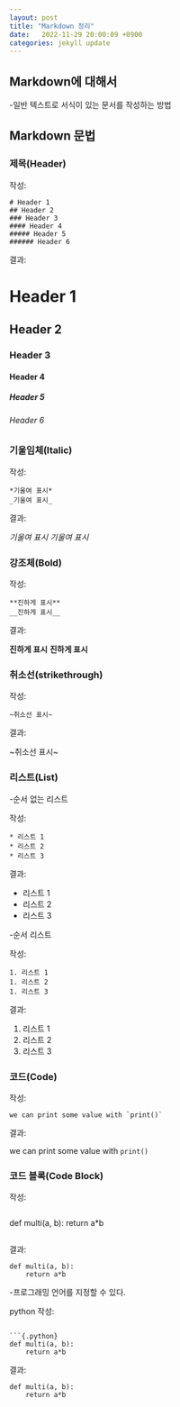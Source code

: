 ```yaml
---
layout: post
title: "Markdown 정리"
date:   2022-11-29 20:00:09 +0900
categories: jekyll update
---
```


## Markdown에 대해서
-일반 텍스트로 서식이 있는 문서를 작성하는 방법

## Markdown 문법

### 제목(Header)

작성:
```
# Header 1
## Header 2
### Header 3
#### Header 4
##### Header 5
###### Header 6
```

결과:
# Header 1
## Header 2
### Header 3
#### Header 4
##### Header 5
###### Header 6

### 기울임체(Italic)

작성:
```
*기울여 표시*
_기울여 표시_
```

결과: 

*기울여 표시*
_기울여 표시_

### 강조체(Bold)

작성:
```
**진하게 표시**
__진하게 표시__
```

결과:

**진하게 표시**
__진하게 표시__

### 취소선(strikethrough)

작성:
```
~취소선 표시~
```

결과:

~취소선 표시~

### 리스트(List)
-순서 없는 리스트

작성:
```
* 리스트 1
* 리스트 2
* 리스트 3
```

결과:
* 리스트 1
* 리스트 2
* 리스트 3

-순서 리스트

작성:
```
1. 리스트 1
1. 리스트 2
1. 리스트 3
```

결과:
1. 리스트 1
1. 리스트 2
1. 리스트 3

### 코드(Code)

작성:
```
we can print some value with `print()`
```

결과:

we can print some value with `print()`

### 코드 블록(Code Block)

작성:
```

```
def multi(a, b):
    return a*b
```

```

결과:
```
def multi(a, b):
    return a*b
```

-프로그래밍 언어를 지정할 수 있다.

python 작성:
```

```{.python}
def multi(a, b):
    return a*b
```

결과:
```{.python}
def multi(a, b):
    return a*b
```
